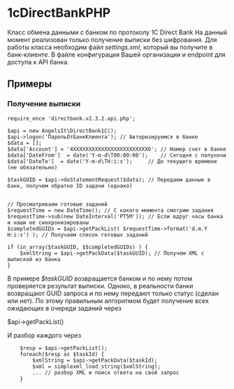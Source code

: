 # 1cDirectBankPHP
Класс обмена данными с банком по протоколу 1С Direct Bank
На данный момент реализован только получение выписки без шифрования.
Для работы класса необходим файл *settings.xml*, который вы получите в банк-клиенте.
В файле конфигурация Вашей организации и endpoint для доступа к API банка.

## Примеры
### Получение выписки
    
    require_once 'directbank.v2.3.2.api.php';
    
	$api = new AngelsIt\DirectBank1C();
	$api->logon('ПарольОтБанкКлиента'); // Авторизируемся в банке
	$data = [];
    $data['Account'] = '4XXXXXXXXXXXXXXXXXXXXXXXX6'; // Номер счет в банке
    $data['DateFrom']  = date('Y-m-d\T00:00:00');    // Сегодня с полуночи
    $data['DateTo']  = date('Y-m-d\TH:i:s');     // До текущего времени (не обязательно)
	
	$taskGUID = $api->doStatementRequest($data); // Передаем данные в банк, получем обратно ID задачи (однако)


    // Просматриваем готовые заданий
	$requestTime = new DateTime(); // С какого момента смотрим задания
	$requestTime->sub(new DateInterval('PT5M')); // Если вдруг часы банка и наши не синхронизированы
	$completedGUIDs = $api->getPackList( $requestTime->format('d.m.Y H:i:s') ); // Получаем список готовых заданий

    if (in_array($taskGUID, $$completedGUIDs) ) {
        $xmlString = $api->getPackData($taskGUID); // Получем XML с выпиской из банка
    }


В примере *$taskGUID* возвращается банком и по нему потом проверяется результат выписки.
*Однако*, в реальности банки возвращают GUID запроса и по нему передают только статус (сделан или нет).
По этому правильным алгоритмом будет получение всех ожидающих в очереди заданий через 
	
$api->getPackList()
	
И разбор каждого через 

        $resp = $api->getPackList();
        foreach($resp as $taskId) {
            $xmlString = $api->getPackData($taskId);
            $xml = simplexml_load_string($xmlString);
            ... // разбор XML и поиск ответа на свой запрос
        }


